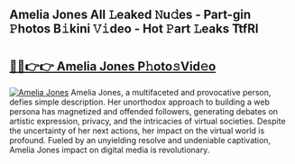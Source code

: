 ## Amelia Jones All 𝙻eaked 𝙽u𝚍es - Part-gin 𝙿hotos B𝚒kini 𝚅𝚒deo - Hot 𝙿art 𝙻eaks TtfRl

# <h2><a href="http://ld0bvwc.urlbe.top/?page=Amelia+Jones">🔗🔗👉👉 Amelia Jones P𝚑oto𝚜Vid𝚎o</a></h2>

[![Amelia Jones](https://i.imgur.com/eBuTRDB.gif)](http://ld0bvwc.urlbe.top/?page=Amelia+Jones)
Amelia Jones, a multifaceted and provocative person, defies simple description. Her unorthodox approach to building a web persona has magnetized and offended followers, generating debates on artistic expression, privacy, and the intricacies of virtual societies. Despite the uncertainty of her next actions, her impact on the virtual world is profound. Fueled by an unyielding resolve and undeniable captivation, Amelia Jones impact on digital media is revolutionary.
